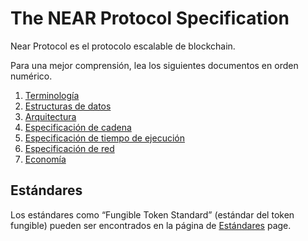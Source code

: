 # The NEAR Protocol Specification

Near Protocol es el protocolo escalable de blockchain.

Para una mejor comprensión, lea los siguientes documentos en orden numérico.
1. [Terminología](Terminology.md)
2. [Estructuras de datos](DataStructures/README.md)
3. [Arquitectura](Architecture.md)
4. [Especificación de cadena](ChainSpec/README.md)
5. [Especificación de tiempo de ejecución](RuntimeSpec/README.md)
6. [Especificación de red](NetworkSpec/NetworkSpec.md)  
7. [Economía](Economics/README.md)

## Estándares

Los estándares como “Fungible Token Standard” (estándar del token fungible) pueden ser encontrados en la página de [Estándares](Standards/README.md) page.
